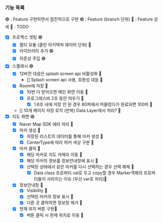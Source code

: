 ### 기능 목록

🟢 : Feature 구현하면서 점진적으로 구현 🟣 : Feature (branch 단위)
🔹 : Feature 상세 
🤔 : TODO

- [x] 프로젝스 셋팅 🟣
    - [x] 멀티 모듈 (클린 아키텍쳐 레이어 단위) 🔹
    - [x] 라이브러리 추가 🟢
    - [x] 의존성 주입 🟢
- [x] 스플래시 🟣
    - [x] 12버전 대응은 splash screen api 비활성화 🔹
        - [] Splash screen api 사용, 호환성 대응 🤔
    - [x] Room에 저장 🔹
        - [x] 10번 다 받아오면 메인 화면 이동 🔹
        - [x] 프로그레스바 2초 동안 띄우기 🔹
            - [x] 1.6초 내에 저장 안 된 경우 80퍼에서 머물렀다가 완료되면 100퍼 🔹
    - [] 10개 페이지 저장 로직 (반복) Data Layer에서 처리? 🤔
- [x] 지도 화면 🟣
    - [x] Naver Map SDK 에러 처리 🔹
    - [x] 마커 생성 🔹
        - [x] 저장된 리스트의 데이터를 통해 마커 생성 🔹
        - [x] CenterType에 따라 마커 색상 구분 🔹
    - [x] 마커 클릭 🔹
        - [x] 해당 마커로 지도 카메라 이동 🔹
        - [x] 해당 마커의 정보를 정보안내창에 표시 🔹
        - [x] 선택된 상태에서 같은 마커를 다시 선택하는 경우 선택 해제 🔹
            - [x] Data class 프로퍼티 val로 두고 copy할 경우 Marker객체의 프로퍼티들이 사라지는 이슈 (우선 var로 처리)🤔
    - [x] 정보안내창 🔹
        - [x] Visibility 🔹
        - [x] 선택된 마커의 정보 표시 🔹
        - [x] 다른 곳 클릭하면 정보창 제거 🔹
    - [x] 현재 위치 버튼 구현🔹
        - [x] 버튼 클릭 시 현재 위치로 이동 🔹